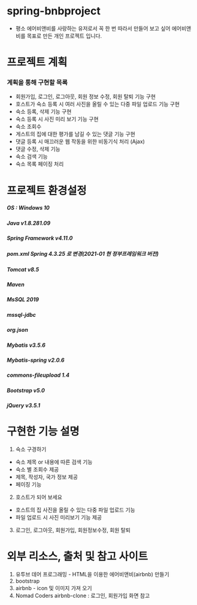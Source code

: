 # spring-bnbproject
+ 평소 에어비앤비를 사랑하는 유저로서 꼭 한 번 따라서 만들어 보고 싶어 에어비앤비를 목표로 만든 개인 프로젝트 입니다.
# 프로젝트 계획
### 계획을 통해 구현할 목록
+ 회원가입, 로그인, 로그아웃, 회원 정보 수정, 회원 탈퇴 기능 구현
+ 호스트가 숙소 등록 시 여러 사진을 올릴 수 있는 다중 파일 업로드 기능 구현
+ 숙소 등록, 삭제 기능 구현
+ 숙소 등록 시 사진 미리 보기 기능 구현
+ 숙소 조회수
+ 게스트의 집에 대한 평가를 남길 수 있는 댓글 기능 구현
+ 댓글 등록 시 매끄러운 웹 작동을 위한 비동기식 처리 (Ajax)
+ 댓글 수정, 삭제 기능
+ 숙소 검색 기능
+ 숙소 목록 페이징 처리
# 프로젝트 환경설정
##### OS : Windows 10
##### Java v1.8.281.09
##### Spring Framework v4.11.0
##### pom.xml Spring 4.3.25 로 변경(2021-01 현 정부프레임워크 버전)
##### Tomcat v8.5
##### Maven
##### MsSQL 2019
##### mssql-jdbc
##### org.json
##### Mybatis v3.5.6
##### Mybatis-spring v2.0.6
##### commons-fileupload 1.4
##### Bootstrap v5.0
##### jQuery v3.5.1
# 구현한 기능 설명
1. 숙소 구경하기
  * 숙소 제목 or 내용에 따른 검색 기능
  * 숙소 별 조회수 제공
  * 제목, 작성자, 국가 정보 제공
  * 페이징 기능
2. 호스트가 되어 보세요
  * 호스트의 집 사진을 올릴 수 있는 다중 파일 업로드 기능
  * 파일 업로드 시 사진 미리보기 기능 제공
3. 로그인, 로그아웃, 회원가입, 회원정보수정, 회원 탈퇴

# 외부 리소스, 출처 및 참고 사이트
1. 유투브 데어 프로그래밍 - HTML을 이용한 에어비앤비(airbnb) 만들기
2. bootstrap
3. airbnb - icon 및 이미지 가져 오기
4. Nomad Coders airbnb-clone : 로그인, 회원가입 화면 참고

